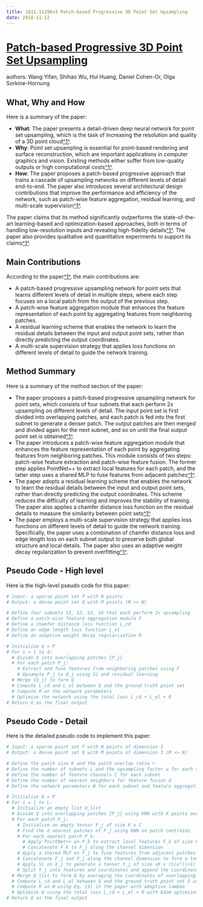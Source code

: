 ```yaml
---
title: 1811.11286v3 Patch-based Progressive 3D Point Set Upsampling
date: 2018-11-12
---
```


# [Patch-based Progressive 3D Point Set Upsampling](http://arxiv.org/abs/1811.11286v3)

authors: Wang Yifan, Shihao Wu, Hui Huang, Daniel Cohen-Or, Olga Sorkine-Hornung


## What, Why and How

[1]: https://arxiv.org/abs/1811.11286 "[1811.11286] Patch-based Progressive 3D Point Set Upsampling - arXiv.org"
[2]: http://export.arxiv.org/abs/1811.11286 "[1811.11286] Patch-based Progressive 3D Point Set Upsampling"
[3]: https://arxiv.org/pdf/1811.11389v3.pdf "arXiv.org e-Print archive"

Here is a summary of the paper:

- **What**: The paper presents a detail-driven deep neural network for point set upsampling, which is the task of increasing the resolution and quality of a 3D point cloud[^1^][1].
- **Why**: Point set upsampling is essential for point-based rendering and surface reconstruction, which are important applications in computer graphics and vision. Existing methods either suffer from low-quality outputs or high computational costs[^1^][1].
- **How**: The paper proposes a patch-based progressive approach that trains a cascade of upsampling networks on different levels of detail end-to-end. The paper also introduces several architectural design contributions that improve the performance and efficiency of the network, such as patch-wise feature aggregation, residual learning, and multi-scale supervision[^1^][1].

The paper claims that its method significantly outperforms the state-of-the-art learning-based and optimization-based approaches, both in terms of handling low-resolution inputs and revealing high-fidelity details[^1^][1]. The paper also provides qualitative and quantitative experiments to support its claims[^1^][1].

## Main Contributions

[1]: https://arxiv.org/pdf/1811.11286.pdf "arXiv:1811.11286v3 [cs.CV] 21 Mar 2019"
[2]: https://arxiv.org/pdf/1811.11286v3.pdf "arXiv.org e-Print archive"
[3]: http://export.arxiv.org/abs/1811.11286 "[1811.11286] Patch-based Progressive 3D Point Set Upsampling"

According to the paper[^1^][1], the main contributions are:

- A patch-based progressive upsampling network for point sets that learns different levels of detail in multiple steps, where each step focuses on a local patch from the output of the previous step.
- A patch-wise feature aggregation module that enhances the feature representation of each point by aggregating features from neighboring patches.
- A residual learning scheme that enables the network to learn the residual details between the input and output point sets, rather than directly predicting the output coordinates.
- A multi-scale supervision strategy that applies loss functions on different levels of detail to guide the network training.

## Method Summary

[1]: https://arxiv.org/pdf/1811.11286.pdf "arXiv:1811.11286v3 [cs.CV] 21 Mar 2019"
[2]: https://arxiv.org/abs/1811.11286 "[1811.11286] Patch-based Progressive 3D Point Set Upsampling - arXiv.org"
[3]: http://export.arxiv.org/abs/1811.11286 "[1811.11286] Patch-based Progressive 3D Point Set Upsampling"

Here is a summary of the method section of the paper:

- The paper proposes a patch-based progressive upsampling network for point sets, which consists of four subnets that each perform 2x upsampling on different levels of detail. The input point set is first divided into overlapping patches, and each patch is fed into the first subnet to generate a denser patch. The output patches are then merged and divided again for the next subnet, and so on until the final output point set is obtained[^1^][1].
- The paper introduces a patch-wise feature aggregation module that enhances the feature representation of each point by aggregating features from neighboring patches. This module consists of two steps: patch-wise feature extraction and patch-wise feature fusion. The former step applies PointNet++  to extract local features for each patch, and the latter step uses a shared MLP to fuse features from adjacent patches[^1^][1].
- The paper adopts a residual learning scheme that enables the network to learn the residual details between the input and output point sets, rather than directly predicting the output coordinates. This scheme reduces the difficulty of learning and improves the stability of training. The paper also applies a chamfer distance loss function on the residual details to measure the similarity between point sets[^1^][1].
- The paper employs a multi-scale supervision strategy that applies loss functions on different levels of detail to guide the network training. Specifically, the paper uses a combination of chamfer distance loss and edge length loss on each subnet output to preserve both global structure and local details. The paper also uses an adaptive weight decay regularization to prevent overfitting[^1^][1].

## Pseudo Code - High level

Here is the high-level pseudo code for this paper:

```python
# Input: a sparse point set P with N points
# Output: a dense point set Q with M points (M >> N)

# Define four subnets S1, S2, S3, S4 that each perform 2x upsampling
# Define a patch-wise feature aggregation module F
# Define a chamfer distance loss function L_cd
# Define an edge length loss function L_el
# Define an adaptive weight decay regularization R

# Initialize Q = P
# For i = 1 to 4:
  # Divide Q into overlapping patches {P_j}
  # For each patch P_j:
    # Extract and fuse features from neighboring patches using F
    # Upsample P_j to Q_j using Si and residual learning
  # Merge {Q_j} to form Q
  # Compute L_cd and L_el between Q and the ground truth point set
  # Compute R on the network parameters
  # Optimize the network using the total loss L_cd + L_el + R
# Return Q as the final output
```

## Pseudo Code - Detail

Here is the detailed pseudo code to implement this paper:

```python
# Input: a sparse point set P with N points of dimension 3
# Output: a dense point set Q with M points of dimension 3 (M >> N)

# Define the patch size K and the patch overlap ratio r
# Define the number of subnets L and the upsampling factor u for each subnet
# Define the number of feature channels C for each subnet
# Define the number of nearest neighbors for feature fusion d
# Define the network parameters W for each subnet and feature aggregation module

# Initialize Q = P
# For i = 1 to L:
  # Initialize an empty list Q_list
  # Divide Q into overlapping patches {P_j} using KNN with K points and r overlap ratio
  # For each patch P_j:
    # Initialize an empty tensor F_j of size K x C
    # Find the d nearest patches of P_j using KNN on patch centroids
    # For each nearest patch P_k:
      # Apply PointNet++ on P_k to extract local features F_k of size K x C/u^i
      # Concatenate F_k to F_j along the channel dimension
    # Apply a shared MLP on F_j to fuse features from adjacent patches and reduce the channel dimension to C/u^i
    # Concatenate F_j and P_j along the channel dimension to form a tensor X_j of size K x (C/u^i + 3)
    # Apply Si on X_j to generate a tensor Y_j of size uK x (C/u^(i+1) + 3) using residual learning
    # Split Y_j into features and coordinates and append the coordinates to Q_list
  # Merge Q_list to form Q by averaging the coordinates of overlapping points
  # Compute L_cd and L_el between Q and the ground truth point set G using Eq. (1) and (2) in the paper
  # Compute R on W using Eq. (3) in the paper with adaptive lambda
  # Optimize W using the total loss L_cd + L_el + R with Adam optimizer
# Return Q as the final output
```